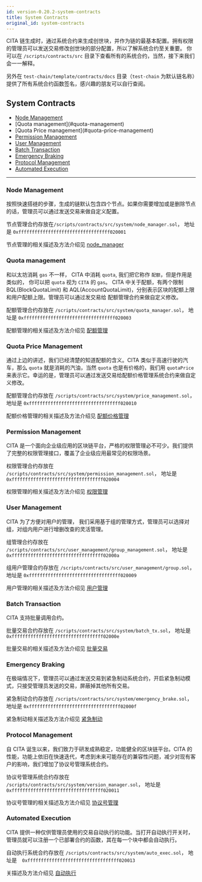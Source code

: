 ```yaml
---
id: version-0.20.2-system-contracts
title: System Contracts
original_id: system-contracts
---
```

CITA 链生成时，通过系统合约来生成创世块，并作为链的最基本配置。拥有权限的管理员可以发送交易修改创世块的部分配置，所以了解系统合约至关重要。 你可以在 `/scripts/contracts/src` 目录下查看所有的系统合约，当然，接下来我们会一一解释。

另外在 `test-chain/template/contracts/docs` 目录（`test-chain` 为默认链名称）提供了所有系统合约函数签名，感兴趣的朋友可以自行查阅。

<h2 class="hover-list">System Contracts</h2>

- [Node Management](#节点管理)
- \[Quota management\](#quota-management)
- \[Quota Price management\](#quota-price-management)
- [Permission Management](#权限管理)
- [User Management](#用户管理)
- [Batch Transaction](#批量交易)
- [Emergency Braking](#紧急制动)
- [Protocol Management](#协议号管理)
- [Automated Execution](#自动执行)

* * *

### Node Management

按照快速搭裢的步骤，生成的链默认包含四个节点。如果你需要增加或是删除节点的话，管理员可以通过发送交易来做自定义配置。

节点管理合约存放在`/scripts/contracts/src/system/node_manager.sol`， 地址是 `0xffffffffffffffffffffffffffffffffff020001`

节点管理的相关描述及方法介绍见 [node_manager](./node)

### Quota management

和以太坊消耗 `gas` 不一样， CITA 中消耗 `quota`, 我们把它称作 `配额`，但是作用是类似的， 你可以把 `quota` 视为 `CITA` 的 `gas`。 CITA 中关于配额，有两个限制 BQL(BlockQuotaLimit) 和 AQL(AccountQuotaLimit)，分别表示区块的配额上限和用户配额上限。管理员可以通过发交易给 配额管理合约来做自定义修改。

配额管理合约存放在 `/scripts/contracts/src/system/quota_manager.sol`， 地址是 `0xffffffffffffffffffffffffffffffffff020003`

配额管理的相关描述及方法介绍见 [配额管理](./quota)

### Quota Price Management

通过上边的讲述，我们已经清楚的知道配额的含义。CITA 类似于高速行驶的汽车，那么 `quota` 就是消耗的汽油，当然 `quota` 也是有价格的，我们用 `quotaPrice` 来表示它。幸运的是，管理员可以通过发送交易给配额价格管理系统合约来做自定义修改。

配额管理合约存放在 `/scripts/contracts/src/system/price_management.sol`， 地址是 `0xffffffffffffffffffffffffffffffffff020010`

配额价格管理的相关描述及方法介绍见 [配额价格管理](./price)

### Permission Management

CITA 是一个面向企业级应用的区块链平台，严格的权限管理必不可少。我们提供了完整的权限管理接口，覆盖了企业级应用最常见的权限场景。

权限管理合约存放在 `/scripts/contracts/src/system/permission_management.sol`， 地址是 `0xffffffffffffffffffffffffffffffffff020004`

权限管理的相关描述及方法介绍见 [权限管理](./permission)

### User Management

CITA 为了方便对用户的管理， 我们采用基于组的管理方式，管理员可以选择对组，对组内用户进行增删改查的灵活管理。

组管理合约存放在 `/scripts/contracts/src/user_management/group_management.sol`， 地址是 `0xffffffffffffffffffffffffffffffffff02000a`

组用户管理合约存放在 `/scripts/contracts/src/user_management/group.sol`， 地址是 `0xffffffffffffffffffffffffffffffffff020009`

用户管理的相关描述及方法介绍见 [用户管理](./user)

### Batch Transaction

CITA 支持批量调用合约。

批量交易合约存放在 `/scripts/contracts/src/system/batch_tx.sol`， 地址是 `0xffffffffffffffffffffffffffffffffff02000e`

批量交易的相关描述及方法介绍见 [批量交易](./batch-tx)

### Emergency Braking

在极端情况下，管理员可以通过发送交易到紧急制动系统合约，开启紧急制动模式，只接受管理员发送的交易，屏蔽掉其他所有交易。

紧急制动合约存放在 `/scripts/contracts/src/system/emergency_brake.sol`， 地址是 `0xffffffffffffffffffffffffffffffffff02000f`

紧急制动相关描述及方法介绍见 [紧急制动](./emergency-brake)

### Protocol Management

自 CITA 诞生以来，我们致力于研发成熟稳定，功能健全的区块链平台。CITA 的性能，功能上依旧在快速迭代，考虑到未来可能存在的兼容性问题，减少对现有客户的影响，我们增加了协议号管理系统合约。

协议号管理系统合约存放在 `/scripts/contracts/src/system/version_manager.sol`， 地址是　`0xffffffffffffffffffffffffffffffffff020011`

协议号管理的相关描述及方法介绍见 [协议号管理](./version)

### Automated Execution

CITA 提供一种仅供管理员使用的交易自动执行的功能。当打开自动执行开关时，管理员就可以注册一个已部署合约的函数，其在每一个块中都会自动执行。

自动执行系统合约存放在 `/scripts/contracts/src/system/auto_exec.sol`， 地址是　`0xffffffffffffffffffffffffffffffffff020013`

关描述及方法介绍见 [自动执行](./auto-exec)